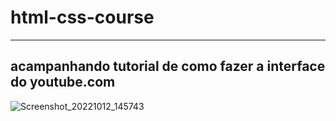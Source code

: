 # html-css-course
---
## acampanhando tutorial de como fazer a interface do youtube.com

![Screenshot_20221012_145743](https://user-images.githubusercontent.com/49838170/195414730-0eaa9f7c-49db-4c66-b418-14e5d5ca7347.png)
